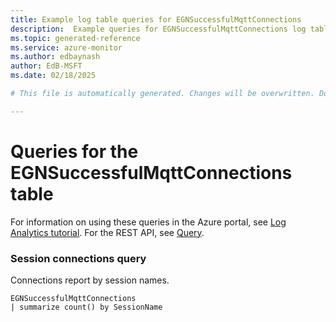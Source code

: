 ```yaml
---
title: Example log table queries for EGNSuccessfulMqttConnections
description:  Example queries for EGNSuccessfulMqttConnections log table
ms.topic: generated-reference
ms.service: azure-monitor
ms.author: edbaynash
author: EdB-MSFT
ms.date: 02/18/2025

# This file is automatically generated. Changes will be overwritten. Do not change this file directly. 

---
```


# Queries for the EGNSuccessfulMqttConnections table

For information on using these queries in the Azure portal, see [Log Analytics tutorial](/azure/azure-monitor/logs/log-analytics-tutorial). For the REST API, see [Query](/rest/api/loganalytics/query).


### Session connections query  


Connections report by session names.  

```query
EGNSuccessfulMqttConnections
| summarize count() by SessionName
```

